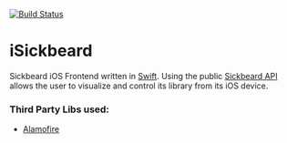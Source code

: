 [![Build Status](https://travis-ci.org/crsantos/iSickbeard.svg)](https://travis-ci.org/crsantos/iSickbeard)

# iSickbeard

Sickbeard iOS Frontend written in [Swift](https://developer.apple.com/swift/).
Using the public [Sickbeard API](http://sickbeard.com/api/) allows the user to visualize and control its library from its iOS device.

### Third Party Libs used:

* [Alamofire](https://github.com/Alamofire/Alamofire)
